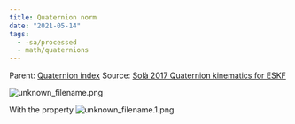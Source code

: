 ```yaml
---
title: Quaternion norm
date: "2021-05-14"
tags:
  - -sa/processed
  - math/quaternions
---
```


Parent: [Quaternion index](quaternion-index.md)
Source: [Solà 2017 Quaternion kinematics for ESKF](solà-2017-quaternion-kinematics-for-eskf.md)

![unknown_filename.png](./_resources/Quaternion_norm.resources/unknown_filename.png)

With the property
![unknown_filename.1.png](./_resources/Quaternion_norm.resources/unknown_filename.1.png)

